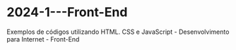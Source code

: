 # 2024-1---Front-End
Exemplos de códigos utilizando HTML. CSS e JavaScript - Desenvolvimento para Internet - Front-End
